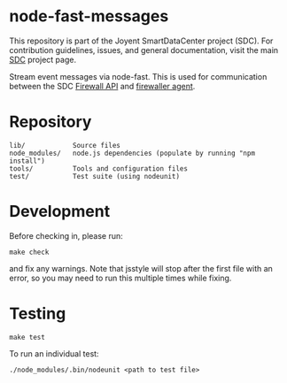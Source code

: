 <!--
    This Source Code Form is subject to the terms of the Mozilla Public
    License, v. 2.0. If a copy of the MPL was not distributed with this
    file, You can obtain one at http://mozilla.org/MPL/2.0/.
-->

<!--
    Copyright (c) 2014, Joyent, Inc.
-->

# node-fast-messages

This repository is part of the Joyent SmartDataCenter project (SDC).  For
contribution guidelines, issues, and general documentation, visit the main
[SDC](http://github.com/joyent/sdc) project page.

Stream event messages via node-fast. This is used for communication between
the SDC [Firewall API](http://github.com/joyent/sdc-fwapi) and
[firewaller agent](http://github.com/joyent/sdc-firewaller-agent).

# Repository

    lib/            Source files
    node_modules/   node.js dependencies (populate by running "npm install")
    tools/          Tools and configuration files
    test/           Test suite (using nodeunit)


# Development

Before checking in, please run:

    make check

and fix any warnings. Note that jsstyle will stop after the first file with an
error, so you may need to run this multiple times while fixing.


# Testing

    make test

To run an individual test:

    ./node_modules/.bin/nodeunit <path to test file>
